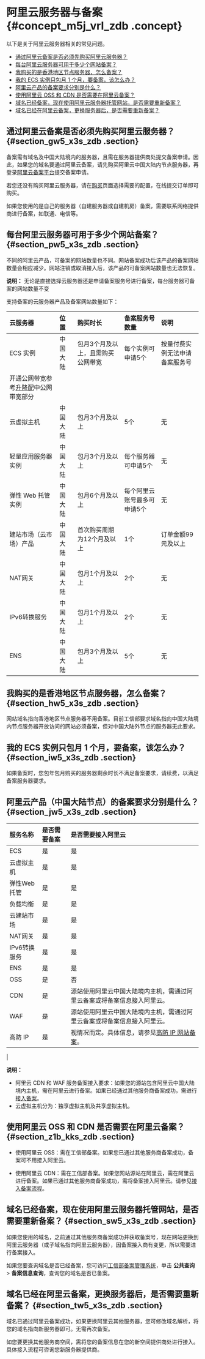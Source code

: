 # 阿里云服务器与备案 {#concept_m5j_vrl_zdb .concept}

以下是关于阿里云服务器相关的常见问题。

-   [通过阿里云备案是否必须先购买阿里云服务器？](#section_gw5_x3s_zdb)
-   [每台阿里云服务器可用于多少个网站备案？](#section_pw5_x3s_zdb)
-   [我购买的是香港地区节点服务器，怎么备案？](#section_hw5_x3s_zdb)
-   [我的 ECS 实例只包月 1 个月，要备案，该怎么办？](#section_iw5_x3s_zdb)
-   [阿里云产品的备案要求分别是什么？](#section_jw5_x3s_zdb)
-   [使用阿里云 OSS 和 CDN 是否需要在阿里云备案？](#section_z1b_kks_zdb)
-   [域名已经备案，现在使用阿里云服务器托管网站，是否需要重新备案？](#section_sw5_x3s_zdb)
-   [域名已经在阿里云备案，更换服务器后，是否需要重新备案？](#section_tw5_x3s_zdb)

## 通过阿里云备案是否必须先购买阿里云服务器？ {#section_gw5_x3s_zdb .section}

备案需有域名及中国大陆境内的服务器，且需在服务器提供商处提交备案申请。因此，如果您的域名要通过阿里云备案，请先购买阿里云中国大陆内节点服务器，再登录[阿里云备案平台](http://beian.aliyun.com/)提交备案申请。

若您还没有购买阿里云服务器，请在[购买](http://buy.aliyun.com/)页面选择需要的配置，在线提交订单即可购买。

如果您使用的是自己的服务器（自建服务器或自建机房）备案，需要联系网络提供商进行备案，如联通、电信等。

## 每台阿里云服务器可用于多少个网站备案？ {#section_pw5_x3s_zdb .section}

不同的阿里云产品，可备案的网站数量也不同。网站备案成功后该产品的备案网站数量会相应减少。网站注销或取消接入后，该产品的可备案网站数量也无法恢复。

**说明：** 无论是直接选择云服务器还是申请备案服务号进行备案，每台服务器可备案的网站数量不变

支持备案的云服务器产品及备案网站数量如下：

|云服务器|位置|购买时长|备案服务号数量|说明|
|:---|:-|:---|:------|:-|
|ECS 实例|中国大陆|包月3个月及以上，且需购买公网带宽|每个实例可申请5个|按量付费实例无法申请备案服务号|
|开通公网带宽参考[升降配](https://help.aliyun.com/document_detail/25437.html)中公网带宽部分|
|云虚拟主机|中国大陆|包月3个月及以上|5个|无|
|轻量应用服务器实例|中国大陆|包月3个月及以上|每个服务器可申请5个|无|
|弹性 Web 托管实例|中国大陆|包月6个月及以上|每个阿里云账号最多可申请5个|无|
|建站市场（云市场）产品|中国大陆|首次购买周期为12个月及以上|1个|订单金额99元及以上|
|NAT网关|中国大陆|包月1个月及以上|2个|无|
|IPv6转换服务|中国大陆|包月1个月及以上|2个|无|
|ENS|中国大陆|包月3个月及以上|5个|无|

## 我购买的是香港地区节点服务器，怎么备案？ {#section_hw5_x3s_zdb .section}

网站域名指向香港地区节点服务器不用备案。目前工信部要求域名指向中国大陆境内节点服务器开放访问的网站必须备案，但对中国大陆外节点的服务器无此要求。

## 我的 ECS 实例只包月 1 个月，要备案，该怎么办？ {#section_iw5_x3s_zdb .section}

如果备案时，您包年包月购买的服务器剩余时长不满足备案要求，请续费，以满足备案服务器要求。

## 阿里云产品（中国大陆节点）的备案要求分别是什么？ {#section_jw5_x3s_zdb .section}

|服务名称|是否需要备案|是否需要接入阿里云|
|:---|:-----|:--------|
|ECS|是|是|
|云虚拟主机|是|是|
|弹性Web托管|是|是|
|负载均衡|是|是|
|云建站市场|是|是|
|NAT网关|是|是|
|IPv6转换服务|是|是|
|ENS|是|是|
|OSS|是|否|
|CDN|是|源站使用阿里云中国大陆境内主机，需通过阿里云备案或将备案信息接入阿里云。|
|WAF|是|源站使用阿里云中国大陆境内主机，需通过阿里云备案或将备案信息接入阿里云。|
|高防 IP|是|视情况而定。具体信息，请参见[高防 IP 网站备案](https://help.aliyun.com/document_detail/40536.html)。

|

**说明：** 

-   阿里云 CDN 和 WAF 服务备案接入要求：如果您的源站包含阿里云中国大陆境内主机，需在阿里云进行备案。如果已经通过其他服务商备案成功，需进行[接入备案](https://help.aliyun.com/document_detail/36924.html)。
-   云虚拟主机分为：独享虚拟主机及共享虚拟主机。

## 使用阿里云 OSS 和 CDN 是否需要在阿里云备案？ {#section_z1b_kks_zdb .section}

-   使用阿里云 OSS：需在工信部备案。如果您已通过其他服务商备案成功，备案可不用接入阿里云。

-   使用阿里云 CDN：需在工信部备案。如果您网站源站在阿里云，需在阿里云进行备案。如果已通过其他服务商备案成功，需将备案接入阿里云。请参见[接入备案流程](../../../../cn.zh-CN/备案流程/接入备案.md#)。


## 域名已经备案，现在使用阿里云服务器托管网站，是否需要重新备案？ {#section_sw5_x3s_zdb .section}

如果您使用的域名，之前通过其他服务商备案成功并获取备案号，现在网站更换到阿里云服务器（或子域名指向阿里云服务器），因备案接入商有变更，所以需要进行备案接入。

如果您要查询域名是否已经备案，您可访问[工信部备案管理系统](http://www.miitbeian.gov.cn)，单击 **公共查询** \> **备案信息查询**，查询您的域名是否已备案。

## 域名已经在阿里云备案，更换服务器后，是否需要重新备案？ {#section_tw5_x3s_zdb .section}

域名已通过阿里云备案成功，如果更换阿里云其他服务器，您可修改域名解析，将您的域名指向新服务器即可。无需再次备案。

如您要更换其他服务商空间，需将您的备案信息在您的新空间提供商处进行接入。具体接入流程可咨询您新服务器提供商。

